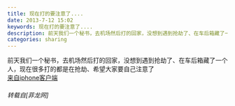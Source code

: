 ```yaml
---
title: 现在打的要注意了....
date: 2013-7-12 15:02
keywords: 现在打的要注意了....
description: 前天我们一个秘书，去机场然后打的回家，没想到遇到抢劫了、在车后箱藏了一个人，现在很多打的都是在抢劫、希望大家要自己注意了来自iphone客户端
categories: sharing
---
```

<td class="t_f" id="postmessage_20699">

前天我们一个秘书，去机场然后打的回家，没想到遇到抢劫了、在车后箱藏了一个人，现在很多打的都是在抢劫、希望大家要自己注意了<br/>
<a href="http://www.flw.ph//mobcent/download/down.php" target="_blank">来自iphone客户端</a></td>
###### 转载自[菲龙网]
